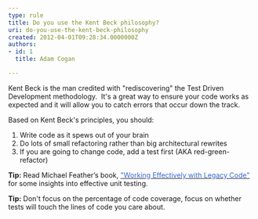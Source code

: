```yaml
---
type: rule
title: Do you use the Kent Beck philosophy?
uri: do-you-use-the-kent-beck-philosophy
created: 2012-04-01T09:28:34.0000000Z
authors:
- id: 1
  title: Adam Cogan

---
```




<span class='intro'> <p><span lang="EN-AU">Kent Beck is the man credited with &quot;rediscovering&quot; the Test Driven Development methodology.&#160; It's a great way to ensure your code works as expected and it will allow you to catch errors that occur down the track.</span></p> </span>

<p>Based on Kent Beck's principles, you should&#58; </p>
<ol><li>Write code as it spews out of your brain</li>
<li>Do lots of small refactoring rather than big architectural rewrites</li>
<li>If you are going to change code, add a test first (AKA red-green-refactor)</li></ol>
<p><strong>Tip&#58;</strong> Read Michael Feather’s book, <a href="http&#58;//www.amazon.com/Working-Effectively-Legacy-Michael-Feathers/dp/0131177052"><font color="#3a66cc">&quot;Working Effectively with Legacy Code&quot;</font></a> for some insights into effective unit testing.</p>
<p><strong>Tip&#58;</strong> Don't focus on the percentage of code coverage, focus on whether tests will touch the lines of code you care about​.</p>


